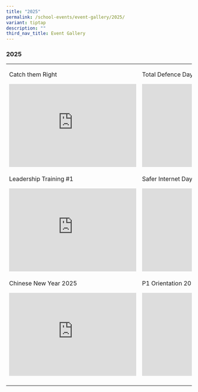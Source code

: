 ```yaml
---
title: "2025"
permalink: /school-events/event-gallery/2025/
variant: tiptap
description: ""
third_nav_title: Event Gallery
---
```

<h3>2025</h3>
<table style="minWidth: 50px">
<colgroup>
<col>
<col>
</colgroup>
<tbody>
<tr>
<td rowspan="1" colspan="1">
<p>Catch them Right</p>
<div class="iframe-wrapper">
<iframe height="225" width="345" allowfullscreen="true" frameborder="0" src="https://docs.google.com/presentation/d/e/2PACX-1vRG0ZYxng08T0aPQyFjzM7fY40xIXSz_5L8Gf4AXIF8MZh9HXtT_L1LqvkuyhJiLvAIoUEUxvr4_JAQ/embed?start=false&amp;loop=false&amp;delayms=3000"></iframe>
</div>
</td>
<td rowspan="1" colspan="1">
<p>Total Defence Day 2025</p>
<div class="iframe-wrapper">
<iframe height="225" width="345" allowfullscreen="true" frameborder="0" src="https://docs.google.com/presentation/d/e/2PACX-1vRkVCJy7XfLNhSrphlC-QqEv7-PrE3La5-jPvX0WaIk0dBU4I4XyKFXFKl6zsQZ5I0ReNwsSGM5bEaR/embed?start=false&amp;loop=false&amp;delayms=3000"></iframe>
</div>
</td>
</tr>
<tr>
<td rowspan="1" colspan="1">
<p>Leadership Training #1</p>
<div class="iframe-wrapper">
<iframe height="225" width="345" allowfullscreen="true" frameborder="0" src="https://docs.google.com/presentation/d/e/2PACX-1vSndw_83rVdAI4LFVYmORBHzj-tD4BlNbCqcY8vVMlcQEmTN2o4iW_IpoB5eKAIrZOz2767rRk5XZwx/embed?start=false&amp;loop=false&amp;delayms=3000"></iframe>
</div>
</td>
<td rowspan="1" colspan="1">
<p>Safer Internet Day 2025</p>
<div class="iframe-wrapper">
<iframe height="225" width="345" allowfullscreen="true" frameborder="0" src="https://docs.google.com/presentation/d/e/2PACX-1vTVskPODXaPtedkMvhQrDYqSepwfFX1AyesLqtMdQrxcCakMx7Xh8CNq6oc29pXyNmBdvSLpL7Xg-N1/embed?start=false&amp;loop=false&amp;delayms=3000"></iframe>
</div>
</td>
</tr>
<tr>
<td rowspan="1" colspan="1">
<p>Chinese New Year 2025</p>
<div class="iframe-wrapper">
<iframe height="225" width="345" allowfullscreen="true" frameborder="0" src="https://docs.google.com/presentation/d/e/2PACX-1vQZ2eH6yGE2PBbF_shCRH-WLkwEaxvWfBOWRa9QQX9lUb4xLNgPu9sApfwgwLhj6cLaZuVAk6MhzAjn/embed?start=false&amp;loop=false&amp;delayms=3000"></iframe>
</div>
</td>
<td rowspan="1" colspan="1">
<p>P1 Orientation 2025</p>
<div class="iframe-wrapper">
<iframe height="225" width="345" allowfullscreen="true" frameborder="0" src="https://docs.google.com/presentation/d/e/2PACX-1vQC0z2nAe7IYFCakJRxqxm-vBynnNP6bSm8F155cfGe5nkZrMh5m1pZnzMoxyDQz8-TZdD7Xjf9oqn9/embed?start=false&amp;loop=false&amp;delayms=3000"></iframe>
</div>
</td>
</tr>
<tr>
<td rowspan="1" colspan="1">
<p></p>
</td>
<td rowspan="1" colspan="1">
<p></p>
</td>
</tr>
</tbody>
</table>
<p></p>